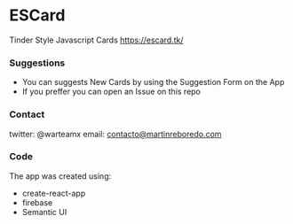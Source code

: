 # ESCard
Tinder Style Javascript Cards https://escard.tk/

### Suggestions 
- You can suggests New Cards by using the Suggestion Form on the App
- If you preffer you can open an Issue on this repo

### Contact 
twitter: @warteamx
email: contacto@martinreboredo.com

### Code
The app was created using: 
- create-react-app
- firebase 
- Semantic UI


